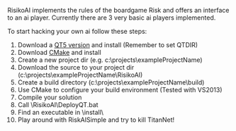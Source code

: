 RisikoAI implements the rules of the boardgame Risk and offers an interface to an ai player. Currently there are 3 very basic ai players implemented.

To start hacking your own ai follow these steps:

1. Download a <a href="http://www.qt.io/download-open-source/">QT5 version</a> and install (Remember to set QTDIR)
2. Download <a href="http://www.cmake.org/">CMake</a> and install
3. Create a new project dir (e.g. c:\projects\exampleProjectName)
4. Download the source to your project dir (c:\projects\exampleProjectName\RisikoAI)
5. Create a build directory (c:\projects\exampleProjectName\build)
6. Use CMake to configure your build environment (Tested with VS2013)
7. Compile your solution
8. Call <exampleProjectName>\RisikoAI\DeployQT.bat
9. Find an executable in <exampleProjectName>\install\
10. Play around with RiskAISimple and try to kill TitanNet!
